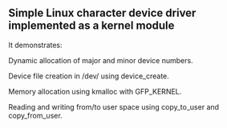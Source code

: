 ## Simple Linux character device driver implemented as a kernel module 

It demonstrates:

Dynamic allocation of major and minor device numbers.

Device file creation in /dev/ using device_create.

Memory allocation using kmalloc with GFP_KERNEL.

Reading and writing from/to user space using copy_to_user and copy_from_user.

